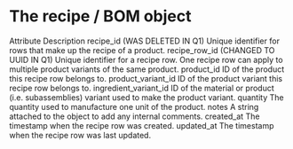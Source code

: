 # The recipe / BOM object

Attribute Description recipe_id (WAS DELETED IN Q1) Unique identifier for rows that make
up the recipe of a product. recipe_row_id (CHANGED TO UUID IN Q1) Unique identifier for
a recipe row. One recipe row can apply to multiple product variants of the same product.
product_id ID of the product this recipe row belongs to. product_variant_id ID of the
product variant this recipe row belongs to. ingredient_variant_id ID of the material or
product (i.e. subassemblies) variant used to make the product variant. quantity The
quantity used to manufacture one unit of the product. notes A string attached to the
object to add any internal comments. created_at The timestamp when the recipe row was
created. updated_at The timestamp when the recipe row was last updated.
